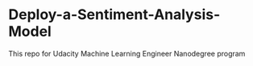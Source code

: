 # Deploy-a-Sentiment-Analysis-Model
This repo for Udacity Machine Learning Engineer Nanodegree program
